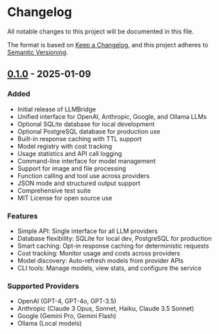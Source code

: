 # Changelog

All notable changes to this project will be documented in this file.

The format is based on [Keep a Changelog](https://keepachangelog.com/en/1.0.0/),
and this project adheres to [Semantic Versioning](https://semver.org/spec/v2.0.0.html).

## [0.1.0] - 2025-01-09

### Added
- Initial release of LLMBridge
- Unified interface for OpenAI, Anthropic, Google, and Ollama LLMs
- Optional SQLite database for local development
- Optional PostgreSQL database for production use
- Built-in response caching with TTL support
- Model registry with cost tracking
- Usage statistics and API call logging
- Command-line interface for model management
- Support for image and file processing
- Function calling and tool use across providers
- JSON mode and structured output support
- Comprehensive test suite
- MIT License for open source use

### Features
- Simple API: Single interface for all LLM providers
- Database flexibility: SQLite for local dev, PostgreSQL for production
- Smart caching: Opt-in response caching for deterministic requests
- Cost tracking: Monitor usage and costs across providers
- Model discovery: Auto-refresh models from provider APIs
- CLI tools: Manage models, view stats, and configure the service

### Supported Providers
- OpenAI (GPT-4, GPT-4o, GPT-3.5)
- Anthropic (Claude 3 Opus, Sonnet, Haiku, Claude 3.5 Sonnet)
- Google (Gemini Pro, Gemini Flash)
- Ollama (Local models)

[0.1.0]: https://github.com/juanreyero/llmbridge/releases/tag/v0.1.0